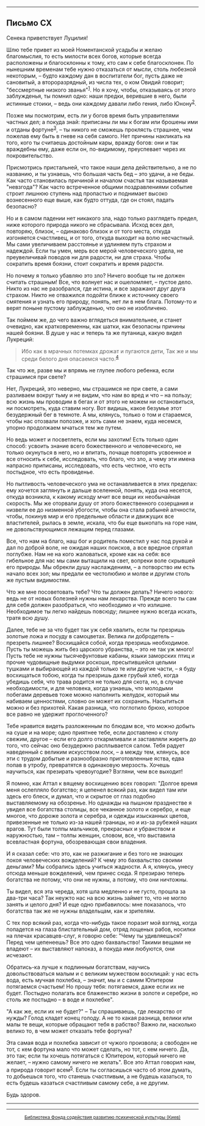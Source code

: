 

* * *

## Письмо СХ

Сенека приветствует Луцилия!

Шлю тебе привет из моей Номентанской усадьбы и желаю благомыслия, то есть милости всех богов, которые всегда расположены и благосклонны к тому, кто сам к себе благосклонен. По нынешним временам тебе нужно отказаться от мысли, столь любезной некоторым, – будто каждому дан в воспитатели бог, пусть даже не сановитый, а второразрядный, из числа тех, о ком Овидий говорит; "бессмертные низкого званья"<sup>[1](refer.htm#pСХ-1)</sup>. Но я хочу, чтобы, отказываясь от этого заблужденья, ты помнил одно: наши предки, верившие в него, были истинные стоики, – ведь они каждому давали либо гения, либо Юнону<sup>[2](refer.htm#pСХ-2)</sup>.

Позже мы посмотрим, есть ли у богов время быть управителями частных дел; а покуда знай: приписаны ли мы к богам или брошены ими и отданы фортуне<sup>[3](refer.htm#pСХ-3)</sup>, – ты никого не сможешь проклясть страшнее, чем пожелав ему быть в гневе на себя самого. Нет причины накликать на того, кого ты считаешь достойным кары, вражду богов: они и так враждебны ему, даже если он, по-видимому, преуспевает через их покровительство.

Присмотрись пристальней, что такое наши дела действительно, а не по названию, и ты узнаешь, что большая часть бед – это удачи, а не беды. Как часто становилась причиной и началом счастья так называемая "невзгода"? Как часто встреченное общими поздравлениями событие строит лишнюю ступень над пропастью и поднимает высоко вознесенного еще выше, как будто оттуда, где он стоял, падать безопасно?

Но и в самом падении нет никакого зла, надо только разглядеть предел, ниже которого природа никого не сбрасывала. Исход всех дел, повторяю, близок, – одинаково близок и от того места, откуда изгоняется счастливец, и от того, откуда выходит на волю несчастный. Мы сами увеличиваем расстоянье и удлиняем путь страхом и надеждой. Если ты умен, мерь все мерой человеческого удела, не преувеличивай поводов ни для радости, ни для страха. Чтобы сократить время боязни, стоит сократить и время радости.

Но почему я только убавляю это зло? Ничего вообще ты не должен считать страшным! Все, что волнует нас и ошеломляет, – пустое дело. Никто из нас не разобрался, где истина, и все заражают друг друга страхом. Никто не отважился подойти ближе к источнику своего смятения и узнать его природу, понять, нет ли в нем блага. Потому-то и верят поныне пустому заблужденью, что оно не изобличено.

Так поймем же, до чего важно вглядеться внимательнее, и станет очевидно, как кратковременны, как шатки, как безопасны причины нашей боязни. В душе у нас и теперь та же путаница, какую видел Лукреций:

> Ибо как в мрачных потемках дрожат и пугаются дети,
> Так же и мы среди белого дня опасаемся часто.<sup>[4](refer.htm#pСХ-4)</sup>

Так что же, разве мы и впрямь не глупее любого ребенка, если страшимся при свете?

Нет, Лукреций, это неверно, мы страшимся не при свете, а сами разливаем вокруг тьму и не видим, что нам во вред и что – на пользу; всю жизнь мы проводим в бегах и от этого не можем ни остановиться, ни посмотреть, куда ставим ногу. Вот видишь, какое безумье этот безудержный бег в темноте. А мы, клянусь, только о том и стараемся, чтобы нас отозвали попозже, и хоть сами не знаем, куда несемся, упорно продолжаем мчаться тем же путем.

Но ведь может и посветлеть, если мы захотим! Есть только один способ: усвоить знание всего божественного и человеческого, не только окунуться в него, но и впитать, почаще повторять усвоенное и все относить к себе, исследовать, что благо, что зло, а чему эти имена напрасно приписаны, исследовать, что есть честное, что есть постыдное, что есть провиденье.

Но пытливость человеческого ума не останавливается в этих пределах: ему хочется заглянуть и дальше вселенной, понять, куда она несется, откуда возникла, к какому исходу мчит все вещи их необычайная скорость. Мы же оторвали душу от этого божественного созерцания и низвели ее до низменной убогости, чтобы она стала рабыней алчности, чтобы, покинув мир и его предельные области и движущих все властителей, рылась в земле, искала, что бы еще выкопать на горе нам, не довольствующимся лежащим перед глазами.

Все, что нам на благо, наш бог и родитель поместил у нас под рукой и дал по доброй воле, не ожидая наших поисков, а все вредное спрятал поглубже. Нам не на кого жаловаться, кроме как на себя: все гибельное для нас мы сами вытащили на свет, вопреки воле скрывшей его природы. Мы обрекли душу наслаждениям, – а потворство им есть начало всех зол; мы предали ее честолюбию и молве и другим столь же пустым видимостям.

Что же мне посоветовать тебе? Что ты должен делать? Ничего нового: ведь не от новых болезней нужны нам лекарства. Прежде всего ты сам для себя должен разобраться, что необходимо и что излишне. Необходимое ты легко найдешь повсюду; лишнее нужно всегда искать, тратя всю душу.

Далее, тебе не за что будет так уж себя хвалить, если ты презришь золотые ложа и посуду в самоцветах. Велика ли добродетель – презреть лишнее? Восхищайся собой, когда презришь необходимое. Пусть ты можешь жить без царского убранства, – это не так уж много! Пусть тебе не нужны тысячефунтовые кабаны, языки заморских птиц и прочие чудовищные выдумки роскоши, пресытившейся целыми тушками и выбирающей из каждой только те или другие части, – я буду восхищаться тобою, когда ты презришь даже грубый хлеб, когда убедишь себя, что трава родится не только для скота, но, в случае необходимости, и для человека, когда узнаешь, что молодыми побегами деревьев тоже можно наполнить желудок, который мы набиваем ценностями, словно он может их сохранить. Насытиться можно и без прихотей. Какая разница, что поглотило брюхо, которое все равно не удержит проглоченного?

Тебе нравится видеть разложенным по блюдам все, что можно добыть на суше и на море; одно приятнее тебе, если доставлено к столу свежим, другое – если его долго откармливали и заставляли жиреть до того, что сейчас оно безудержно расплывается салом. Тебя радует наведенный с великим искусством лоск, – а между тем, клянусь, все эти с трудом добытые и разнообразно приготовленные яства, едва попав в утробу, превратятся в одинаковую мерзость. Хочешь научиться, как презирать чревоугодие? Взгляни, чем все выходит!

Я помню, как Аттал к вящему восхищению всех говорил: "Долгое время меня ослепляло богатство; я цепенел всякий раз, как видел там или здесь его блеск, и думал, что и скрытое от глаз подобно выставляемому на обозренье. Но однажды на пышном празднестве я увидел все богатства столицы, все чеканное золото и серебро, и еще многое, что дороже золота и серебра, и одежды изысканных цветов, привезенные не только из-за нашей границы, но и из-за рубежей наших врагов. Тут были толпы мальчиков, прекрасных и убранством и наружностью, там – толпы женщин, словом, все, что выставила всевластная фортуна, обозревающая свои владения.

И я сказал себе: что это, как не разжигание и без того не знающих покоя человеческих вожделений? К чему это бахвальство своими деньгами? Мы собрались здесь учиться жадности. А я, клянусь, унесу отсюда меньше вожделений, чем принес сюда. Я презираю теперь богатства не потому, что они не нужны, а потому, что они ничтожны.

Ты видел, вся эта череда, хотя шла медленно и не густо, прошла за два-три часа? Так неужто нас на всю жизнь займет то, что не могло занять и целого дня? И еще одно прибавилось: мне показалось, что богатства так же не нужны владельцам, как и зрителям.

С тех пор всякий раз, когда что-нибудь такое поразит мой взгляд, когда попадется на глаза блистательный дом, отряд лощеных рабов, носилки на плечах красавцев-слуг, я говорю себе: "Чему ты удивляешься? Перед чем цепенеешь? Все это одно бахвальство! Такими вещами не владеют – их выставляют напоказ, а покуда ими любуются, они исчезают.

Обратись-ка лучше к подлинным богатствам, научись довольствоваться малым и с великим мужеством восклицай: у нас есть вода, есть мучная похлебка, – значит, мы и с самим Юпитером потягаемся счастьем! Но прошу тебя: потягаемся, даже если их не будет. Постыдно полагать все блаженство жизни в золоте и серебре, но столь же постыдно – в воде и похлебке".

"А как же, если их не будет?" – Ты спрашиваешь, где лекарство от нужды? Голод кладет конец голоду. А не то какая разница, велики или малы те вещи, которые обращают тебя в рабство? Важно ли, насколько велико то, в чем может отказать тебе фортуна?

Эта самая вода и похлебка зависит от чужого произвола; а свободен не тот, с кем фортуна мало что может сделать, но тот, с кем ничего. Да, это так; если ты хочешь потягаться с Юпитером, который ничего не желает, – нужно самому ничего не желать". Все это Аттал говорил нам, а природа говорит всем<sup>[5](refer.htm#pСХ-5)</sup>. Если ты согласишься часто об этом думать, то добьешься того, что станешь счастливым, а не будешь казаться, то есть будешь казаться счастливым самому себе, а не другим.

Будь здоров.

<div align="center">

* * *



* * *

[<small>Библиотека Фонда содействия развитию психической культуры (Киев)</small>](mailto:webmaster@psylib.kiev.ua)</div>